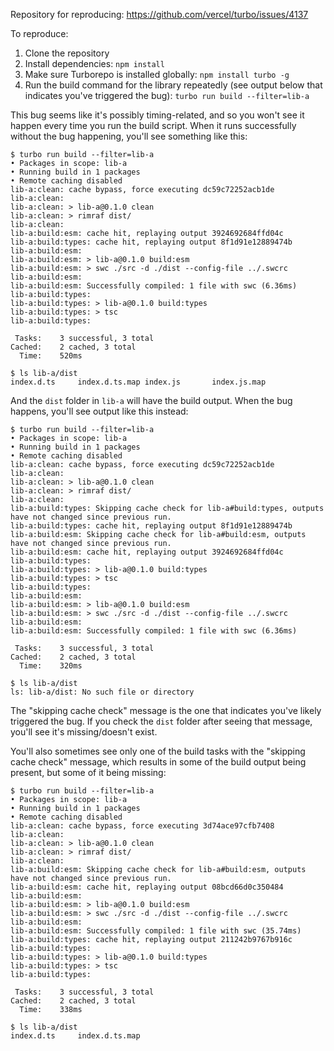 Repository for reproducing: https://github.com/vercel/turbo/issues/4137

To reproduce:

1. Clone the repository
2. Install dependencies: `npm install`
3. Make sure Turborepo is installed globally: `npm install turbo -g`
4. Run the build command for the library repeatedly (see output below that indicates you've triggered the bug): `turbo run build --filter=lib-a`

This bug seems like it's possibly timing-related, and so you won't see it happen every time you run the build script. When it runs successfully without the bug happening, you'll see something like this:

```
$ turbo run build --filter=lib-a
• Packages in scope: lib-a
• Running build in 1 packages
• Remote caching disabled
lib-a:clean: cache bypass, force executing dc59c72252acb1de
lib-a:clean:
lib-a:clean: > lib-a@0.1.0 clean
lib-a:clean: > rimraf dist/
lib-a:clean:
lib-a:build:esm: cache hit, replaying output 3924692684ffd04c
lib-a:build:types: cache hit, replaying output 8f1d91e12889474b
lib-a:build:esm:
lib-a:build:esm: > lib-a@0.1.0 build:esm
lib-a:build:esm: > swc ./src -d ./dist --config-file ../.swcrc
lib-a:build:esm:
lib-a:build:esm: Successfully compiled: 1 file with swc (6.36ms)
lib-a:build:types:
lib-a:build:types: > lib-a@0.1.0 build:types
lib-a:build:types: > tsc
lib-a:build:types:

 Tasks:    3 successful, 3 total
Cached:    2 cached, 3 total
  Time:    520ms

$ ls lib-a/dist
index.d.ts     index.d.ts.map index.js       index.js.map
```

And the `dist` folder in `lib-a` will have the build output. When the bug happens, you'll see output like this instead:

```
$ turbo run build --filter=lib-a
• Packages in scope: lib-a
• Running build in 1 packages
• Remote caching disabled
lib-a:clean: cache bypass, force executing dc59c72252acb1de
lib-a:clean:
lib-a:clean: > lib-a@0.1.0 clean
lib-a:clean: > rimraf dist/
lib-a:clean:
lib-a:build:types: Skipping cache check for lib-a#build:types, outputs have not changed since previous run.
lib-a:build:types: cache hit, replaying output 8f1d91e12889474b
lib-a:build:esm: Skipping cache check for lib-a#build:esm, outputs have not changed since previous run.
lib-a:build:esm: cache hit, replaying output 3924692684ffd04c
lib-a:build:types:
lib-a:build:types: > lib-a@0.1.0 build:types
lib-a:build:types: > tsc
lib-a:build:types:
lib-a:build:esm:
lib-a:build:esm: > lib-a@0.1.0 build:esm
lib-a:build:esm: > swc ./src -d ./dist --config-file ../.swcrc
lib-a:build:esm:
lib-a:build:esm: Successfully compiled: 1 file with swc (6.36ms)

 Tasks:    3 successful, 3 total
Cached:    2 cached, 3 total
  Time:    320ms

$ ls lib-a/dist
ls: lib-a/dist: No such file or directory
```

The "skipping cache check" message is the one that indicates you've likely triggered the bug. If you check the `dist` folder after seeing that message, you'll see it's missing/doesn't exist.

You'll also sometimes see only one of the build tasks with the "skipping cache check" message, which results in some of the build output being present, but some of it being missing:

```
$ turbo run build --filter=lib-a
• Packages in scope: lib-a
• Running build in 1 packages
• Remote caching disabled
lib-a:clean: cache bypass, force executing 3d74ace97cfb7408
lib-a:clean:
lib-a:clean: > lib-a@0.1.0 clean
lib-a:clean: > rimraf dist/
lib-a:clean:
lib-a:build:esm: Skipping cache check for lib-a#build:esm, outputs have not changed since previous run.
lib-a:build:esm: cache hit, replaying output 08bcd66d0c350484
lib-a:build:esm:
lib-a:build:esm: > lib-a@0.1.0 build:esm
lib-a:build:esm: > swc ./src -d ./dist --config-file ../.swcrc
lib-a:build:esm:
lib-a:build:esm: Successfully compiled: 1 file with swc (35.74ms)
lib-a:build:types: cache hit, replaying output 211242b9767b916c
lib-a:build:types:
lib-a:build:types: > lib-a@0.1.0 build:types
lib-a:build:types: > tsc
lib-a:build:types:

 Tasks:    3 successful, 3 total
Cached:    2 cached, 3 total
  Time:    338ms

$ ls lib-a/dist
index.d.ts     index.d.ts.map
```
